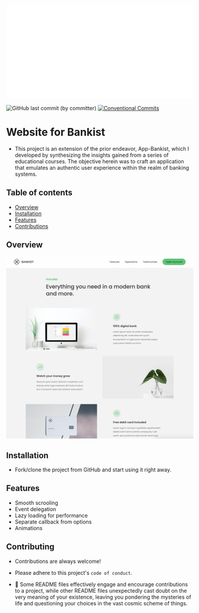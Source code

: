 ![Logo](img/GitHub-Banner3.png)

![GitHub last commit (by committer)](https://img.shields.io/github/last-commit/harunjonuzi/Web-Bankist)
[![Conventional Commits](https://img.shields.io/badge/Conventional%20Commits-1.0.0-%23FE5196?logo=conventionalcommits&logoColor=white)](https://conventionalcommits.org)

# Website for Bankist

- This project is an extension of the prior endeavor, App-Bankist, which I developed by synthesizing the insights gained from a series of educational courses. The objective herein was to craft an application that emulates an authentic user experience within the realm of banking systems.

## Table of contents

- [Overview](#overview)
- [Installation](#installation)
- [Features](#features)
- [Contributions](#contributing)

## Overview

![Screenshot-1](<img/Web-Bankist(Overview).png>)

## Installation

- Fork/clone the project from GitHub and start using it right away.

## Features

- Smooth scrooling
- Event delegation
- Lazy loading for performance
- Separate callback from options
- Animations

## Contributing

- Contributions are always welcome!

- Please adhere to this project's `code of conduct`.

- 📜 Some README files effectively engage and encourage contributions to a project, while other README files unexpectedly cast doubt on the very meaning of your existence, leaving you pondering the mysteries of life and questioning your choices in the vast cosmic scheme of things.
